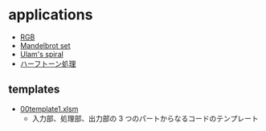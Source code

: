 applications
===========

- [RGB](./RGB/)
- [Mandelbrot set](./mandelbrot/)
- [Ulam's spiral](./ulam/)
- [ハーフトーン処理](./halftone/)


templates
---------

- [00template1.xlsm](./00template.xlsm)
  - 入力部、処理部、出力部の 3 つのパートからなるコードのテンプレート
